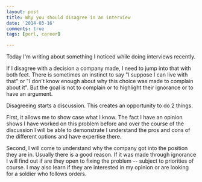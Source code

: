```yaml
---
layout: post
title: Why you should disagree in an interview
date: '2014-03-16'
comments: true
tags: [perl, career]

---
```


Today I'm writing about something I noticed while doing interviews recently.

If I disagree with a decision a company made, I need to jump into that with
both feet.  There is sometimes an instinct to say "I suppose I can live with
that" or "I don't know enough about why this choice was made to complain about
it".  But the goal is not to complain or to highlight their ignorance or to
have an argument.

Disagreeing starts a discussion.  This creates an opportunity to do 2 things.

First, it allows me to show case what I know.  The fact I have an opinion shows
I have worked on this problem before and over the course of the discussion I
will be able to demonstrate I understand the pros and cons of the different
options and have expertise there.  

Second, I will come to understand why the company got into the position they
are in.  Usually there is a good reason.  If it was made through ignorance I
will find out if are they open to fixing the problem -- subject to priorities
of course.  I may also learn if they are interested in my opinion or are
looking for a soldier who follows orders.


